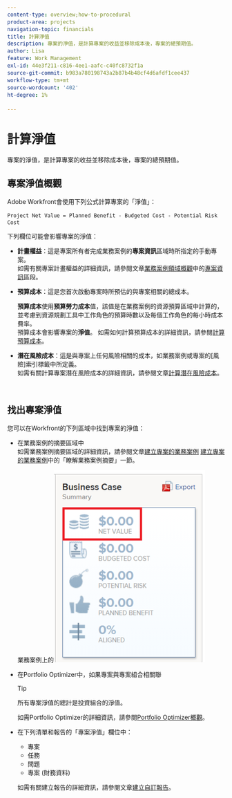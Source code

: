 ```yaml
---
content-type: overview;how-to-procedural
product-area: projects
navigation-topic: financials
title: 計算淨值
description: 專案的淨值，是計算專案的收益並移除成本後，專案的總預期值。
author: Lisa
feature: Work Management
exl-id: 44e3f211-c816-4ee1-aafc-c40fc8732f1a
source-git-commit: b983a780198743a2b87b4b48cf4d6afdf1cee437
workflow-type: tm+mt
source-wordcount: '402'
ht-degree: 1%

---
```


# 計算淨值

專案的淨值，是計算專案的收益並移除成本後，專案的總預期值。

## 專案淨值概觀

Adobe Workfront會使用下列公式計算專案的「淨值」：

```
Project Net Value = Planned Benefit - Budgeted Cost - Potential Risk Cost
```

下列欄位可能會影響專案的淨值：

* **計畫權益**：這是專案所有者完成業務案例的&#x200B;**專案資訊**&#x200B;區域時所指定的手動專案。\
  如需有關專案計畫權益的詳細資訊，請參閱文章[業務案例領域概觀](../../../manage-work/projects/define-a-business-case/areas-of-business-case.md)中的[專案資訊](../../../manage-work/projects/define-a-business-case/areas-of-business-case.md#project-info)區段。

* **預算成本**：這是您首次啟動專案時所預估的與專案相關的總成本。

  **預算成本**&#x200B;使用&#x200B;**預算勞力成本**&#x200B;值，該值是在業務案例的資源預算區域中計算的，並考慮到資源規劃工具中工作角色的預算時數以及每個工作角色的每小時成本費率。\
  預算成本會影響專案的&#x200B;**淨值**。 如需如何計算預算成本的詳細資訊，請參閱[計算預算成本](../../../manage-work/projects/project-finances/budgeted-cost.md)。

* **潛在風險成本**：這是與專案上任何風險相關的成本，如業務案例或專案的[風險]索引標籤中所定義。\
  如需有關計算專案潛在風險成本的詳細資訊，請參閱文章[計算潛在風險成本](../../../manage-work/projects/project-finances/potential-risk-cost.md)。

   

## 找出專案淨值

您可以在Workfront的下列區域中找到專案的淨值：

* 在業務案例的摘要區域中 \
  如需業務案例摘要區域的詳細資訊，請參閱文章[建立專案的業務案例](../../../manage-work/projects/define-a-business-case/create-business-case.md) [建立專案的業務案例](../../../manage-work/projects/define-a-business-case/create-business-case.md)中的「瞭解業務案例摘要」一節。

  業務案例上的![淨值](assets/net-value-on-business-case-summary-highlighted-350x444.png)

* 在Portfolio Optimizer中，如果專案與專案組合相關聯

  >[!TIP]
  >
  >所有專案淨值的總計是投資組合的淨值。

  如需Portfolio Optimizer的詳細資訊，請參閱[Portfolio Optimizer概觀](../../../manage-work/portfolios/portfolio-optimizer/portfolio-optimizer-overview.md)。

* 在下列清單和報告的「專案淨值」欄位中：

   * 專案
   * 任務
   * 問題
   * 專案 (財務資料)

  如需有關建立報告的詳細資訊，請參閱文章[建立自訂報告](../../../reports-and-dashboards/reports/creating-and-managing-reports/create-custom-report.md)。
